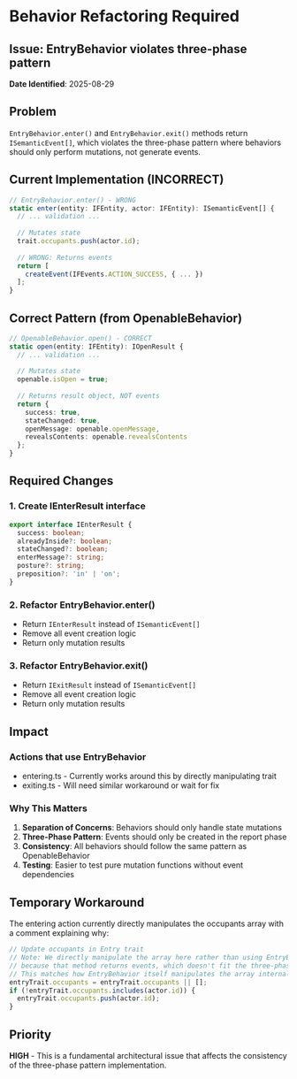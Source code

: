 # Behavior Refactoring Required

## Issue: EntryBehavior violates three-phase pattern

**Date Identified**: 2025-08-29

## Problem

`EntryBehavior.enter()` and `EntryBehavior.exit()` methods return `ISemanticEvent[]`, which violates the three-phase pattern where behaviors should only perform mutations, not generate events.

## Current Implementation (INCORRECT)

```typescript
// EntryBehavior.enter() - WRONG
static enter(entity: IFEntity, actor: IFEntity): ISemanticEvent[] {
  // ... validation ...
  
  // Mutates state
  trait.occupants.push(actor.id);
  
  // WRONG: Returns events
  return [
    createEvent(IFEvents.ACTION_SUCCESS, { ... })
  ];
}
```

## Correct Pattern (from OpenableBehavior)

```typescript
// OpenableBehavior.open() - CORRECT
static open(entity: IFEntity): IOpenResult {
  // ... validation ...
  
  // Mutates state
  openable.isOpen = true;
  
  // Returns result object, NOT events
  return {
    success: true,
    stateChanged: true,
    openMessage: openable.openMessage,
    revealsContents: openable.revealsContents
  };
}
```

## Required Changes

### 1. Create IEnterResult interface

```typescript
export interface IEnterResult {
  success: boolean;
  alreadyInside?: boolean;
  stateChanged?: boolean;
  enterMessage?: string;
  posture?: string;
  preposition?: 'in' | 'on';
}
```

### 2. Refactor EntryBehavior.enter()

- Return `IEnterResult` instead of `ISemanticEvent[]`
- Remove all event creation logic
- Return only mutation results

### 3. Refactor EntryBehavior.exit()

- Return `IExitResult` instead of `ISemanticEvent[]`
- Remove all event creation logic
- Return only mutation results

## Impact

### Actions that use EntryBehavior
- entering.ts - Currently works around this by directly manipulating trait
- exiting.ts - Will need similar workaround or wait for fix

### Why This Matters
1. **Separation of Concerns**: Behaviors should only handle state mutations
2. **Three-Phase Pattern**: Events should only be created in the report phase
3. **Consistency**: All behaviors should follow the same pattern as OpenableBehavior
4. **Testing**: Easier to test pure mutation functions without event dependencies

## Temporary Workaround

The entering action currently directly manipulates the occupants array with a comment explaining why:

```typescript
// Update occupants in Entry trait
// Note: We directly manipulate the array here rather than using EntryBehavior.enter()
// because that method returns events, which doesn't fit the three-phase pattern.
// This matches how EntryBehavior itself manipulates the array internally.
entryTrait.occupants = entryTrait.occupants || [];
if (!entryTrait.occupants.includes(actor.id)) {
  entryTrait.occupants.push(actor.id);
}
```

## Priority

**HIGH** - This is a fundamental architectural issue that affects the consistency of the three-phase pattern implementation.